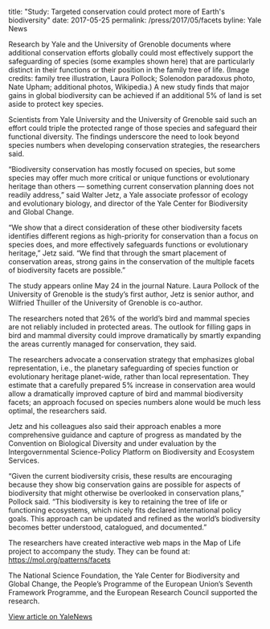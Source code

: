 title: "Study: Targeted conservation could protect more of Earth's biodiversity"
date: 2017-05-25
permalink: /press/2017/05/facets
byline: Yale News

Research by Yale and the University of Grenoble documents where additional conservation efforts globally could most effectively support the safeguarding of species (some examples shown here) that are particularly distinct in their functions or their position in the family tree of life. (Image credits: family tree illustration, Laura Pollock; Solenodon paradoxus photo, Nate Upham; additional photos, Wikipedia.)
A new study finds that major gains in global biodiversity can be achieved if an additional 5% of land is set aside to protect key species.

Scientists from Yale University and the University of Grenoble said such an effort could triple the protected range of those species and safeguard their functional diversity. The findings underscore the need to look beyond species numbers when developing conservation strategies, the researchers said.

“Biodiversity conservation has mostly focused on species, but some species may offer much more critical or unique functions or evolutionary heritage than others — something current conservation planning does not readily address,” said Walter Jetz, a Yale associate professor of ecology and evolutionary biology, and director of the Yale Center for Biodiversity and Global Change.

“We show that a direct consideration of these other biodiversity facets identifies different regions as high-priority for conservation than a focus on species does, and more effectively safeguards functions or evolutionary heritage,” Jetz said. “We find that through the smart placement of conservation areas, strong gains in the conservation of the multiple facets of biodiversity facets are possible.”

The study appears online May 24 in the journal Nature. Laura Pollock of the University of Grenoble is the study’s first author, Jetz is senior author, and Wilfried Thuiller of the University of Grenoble is co-author.

The researchers noted that 26% of the world’s bird and mammal species are not reliably included in protected areas. The outlook for filling gaps in bird and mammal diversity could improve dramatically by smartly expanding the areas currently managed for conservation, they said.

The researchers advocate a conservation strategy that emphasizes global representation, i.e., the planetary safeguarding of species function or evolutionary heritage planet-wide, rather than local representation. They estimate that a carefully prepared 5% increase in conservation area would allow a dramatically improved capture of bird and mammal biodiversity facets; an approach focused on species numbers alone would be much less optimal, the researchers said.

Jetz and his colleagues also said their approach enables a more comprehensive guidance and capture of progress as mandated by the Convention on Biological Diversity and under evaluation by the Intergovernmental Science-Policy Platform on Biodiversity and Ecosystem Services.

“Given the current biodiversity crisis, these results are encouraging because they show big conservation gains are possible for aspects of biodiversity that might otherwise be overlooked in conservation plans,” Pollock said. “This biodiversity is key to retaining the tree of life or functioning ecosystems, which nicely fits declared international policy goals. This approach can be updated and refined as the world’s biodiversity becomes better understood, catalogued, and documented.”

The researchers have created interactive web maps in the Map of Life project to accompany the study. They can be found at: https://mol.org/patterns/facets

The National Science Foundation, the Yale Center for Biodiversity and Global Change, the People’s Programme of the European Union’s Seventh Framework Programme, and the European Research Council supported the research.

[View article on YaleNews](https://news.yale.edu/2017/05/25/study-targeted-conservation-could-protect-more-earth-s-biodiversity)
